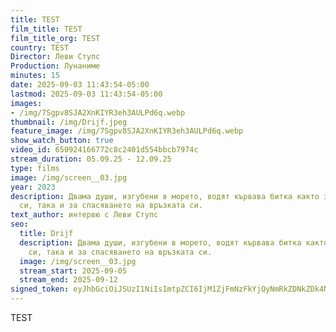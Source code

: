 ```yaml
---
title: TEST
film_title: TEST
film_title_org: TEST
country: TEST
Director: Леви Ступс
Production: Лунаниме
minutes: 15
date: 2025-09-03 11:43:54-05:00
lastmod: 2025-09-03 11:43:54-05:00
images:
- /img/7Sgpv8SJA2XnKIYR3eh3AULPd6q.webp
thumbnail: /img/Drijf.jpeg
feature_image: /img/7Sgpv8SJA2XnKIYR3eh3AULPd6q.webp
show_watch_button: true
video_id: 650924166772c8c2401d554bbcb7974c
stream_duration: 05.09.25 - 12.09.25
type: films
image: /img/screen__03.jpg
year: 2023
description: Двама души, изгубени в морето, водят кървава битка както за оцеляването
  си, така и за спасяването на връзката си.
text_author: интервю с Леви Ступс
seo:
  title: Drijf
  description: Двама души, изгубени в морето, водят кървава битка както за оцеляването
    си, така и за спасяването на връзката си.
  image: /img/screen__03.jpg
  stream_start: 2025-09-05
  stream_end: 2025-09-12
signed_token: eyJhbGciOiJSUzI1NiIsImtpZCI6IjM1ZjFmNzFkYjQyNmRkZDNkZDk4NGZjMzdlZTllOGJmIn0.eyJzdWIiOiI2NTA5MjQxNjY3NzJjOGMyNDAxZDU1NGJiY2I3OTc0YyIsImtpZCI6IjM1ZjFmNzFkYjQyNmRkZDNkZDk4NGZjMzdlZTllOGJmIiwiZXhwIjoiMTc1NzU5NjU2MiIsIm5iZiI6IjE3NTc1MDY1NjIiLCJhY2Nlc3NSdWxlcyI6W3siYWN0aW9uIjoiYWxsb3ciLCJ0eXBlIjoiaXAuZ2VvaXAuY291bnRyeSIsImNvdW50cnkiOlsiQkciXX0seyJhY3Rpb24iOiJibG9jayIsInR5cGUiOiJhbnkifV19.yqrlDP2QtvAPFIuYyEwWjzQldNlU-2jqSlFd8-tyNiieSHKyGlP5wAvTTZIN_NwfvQZletQAH3lFtT2Xuiar3XjzGtZAeud-NMMaUjT0QrNqS1edN1rq0KJeAWTvEwp7_CQFeidMTx9v0Pwm7miVdap3PyCMnYEo1CPiUmi18_0pJ_Hv7fr0j9ty5gCJFiLldl1J4FUemFiU8QrhX_jX-Cfz1fXXIuN_0Lpu2YuHu5H2dgIkKElCUFVSuY8bTYYvmn6iOrHbKqOoNBQqECs5CeNXVDO38uUyUVUcMhDuFR2e8-YGqT00o_X4lwMN3_yVEgZCo-4cZQuNrcwRxMa-BQ
---
```

TEST